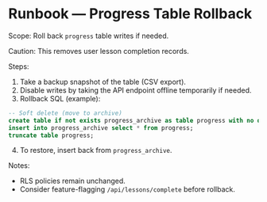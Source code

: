 # Runbook — Progress Table Rollback

Scope: Roll back `progress` table writes if needed.

Caution: This removes user lesson completion records.

Steps:
1) Take a backup snapshot of the table (CSV export).
2) Disable writes by taking the API endpoint offline temporarily if needed.
3) Rollback SQL (example):

```sql
-- Soft delete (move to archive)
create table if not exists progress_archive as table progress with no data;
insert into progress_archive select * from progress;
truncate table progress;
```

4) To restore, insert back from `progress_archive`.

Notes:
- RLS policies remain unchanged.
- Consider feature-flagging `/api/lessons/complete` before rollback.
